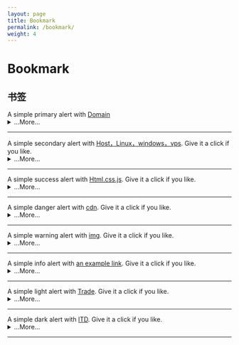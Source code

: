 ```yaml
---
layout: page
title: Bookmark
permalink: /bookmark/
weight: 4
---
```


# **Bookmark**
 <!-- alert警告框 -->
  <h2 id="list-group"> 书签</h2>
   <!-- Domain -->
<div class="alert alert-primary" role="alert">
  A simple primary alert with <a href="#" class="alert-link">Domain</a>
</div>
<details>
    <summary class="text-monospace">...More...</summary>
  <figure class="highlight">
<!-- alert警告框链接 -->
  <h2 id="list-group"> 警告框链接</h2>
<a class="btn btn-outline-primary" href="#" role="button">primary</a>
<a class="btn btn-outline-secondary" href="#" role="button">secondary</a>
<a class="btn btn-outline-success" href="#" role="button">success</a>
<a class="btn btn-outline-danger" href="#" role="button">danger</a>
<a class="btn btn-outline-warning" href="#" role="button">warning</a>
<a class="btn btn-outline-info" href="#" role="button">info</a>
<a class="btn btn-outline-light" href="#" role="button">light</a>
<a class="btn btn-outline-dark" href="#" role="button">dark</a>
  </figure>
</details>
<hr class="my-5">

<!-- Host，Linux，windows，vps -->
<div class="alert alert-secondary" role="alert">
  A simple secondary alert with <a href="#" class="alert-link">Host，Linux，windows，vps</a>. Give it a click if you like.
</div>
<details>
    <summary class="text-monospace">...More...</summary>
  <figure class="highlight">
 <div class="list-group my-3">
  <a class="list-group-item active disabled text-white">Host，Linux，windows，vps</a>
  <a class="list-group-item list-group-item-action" href="https://icp.me/docs">Headers</a>
  <a class="list-group-item list-group-item-action" href="#">Emphasis</a>
</div>
  </figure>
</details>
<hr class="my-5">
<!-- Html.css.js -->
<div class="alert alert-success" role="alert">
  A simple success alert with <a href="#" class="alert-link">Html.css.js</a>. Give it a click if you like.
</div>
<details>
    <summary class="text-monospace">...More...</summary>
  <figure class="highlight">
 <div class="container text-center">
  <div class="row row-cols-2 row-cols-lg-5 g-2 g-lg-3">
    <div class="col">
      <div class="p-3"><a href="https://www.google.com">I’m a link</a></div>
    </div>
    <div class="col">
      <div class="p-3"><a href="https://www.google.com">I’m a link</a></div>
    </div>
    <div class="col">
      <div class="p-3"><a href="https://www.google.com">I’m a link</a></div>
    </div>
  </div>
</div>
  </figure>
</details>
<hr class="my-5">
<!-- cdn -->
<div class="alert alert-danger" role="alert">
  A simple danger alert with <a href="#" class="alert-link">cdn</a>. Give it a click if you like.
</div>
<details>
    <summary class="text-monospace">...More...</summary>
  <figure class="highlight">
<ul class="list-group list-group-flush">
  <li class="list-group-item"><a href="https://www.google.com">I’m a link</a></li>
  <li class="list-group-item"><a href="https://www.google.com">I’m a link</a></li>
  <li class="list-group-item"><a href="https://www.google.com">I’m a link</a></li>
  <li class="list-group-item"><a href="https://www.google.com">I’m a link</a></li>
  <li class="list-group-item"><a href="https://www.google.com">I’m a link</a></li>
</ul>
  </figure>
</details>
<hr class="my-5">
<!-- img -->
<div class="alert alert-warning" role="alert">
  A simple warning alert with <a href="#" class="alert-link">img</a>. Give it a click if you like.
</div>
<details>
    <summary class="text-monospace">...More...</summary>
  <figure class="highlight">
<nav style="--bs-breadcrumb-divider: '';" aria-label="breadcrumb">
  <ol class="breadcrumb">
    <li class="breadcrumb-item"><a href="#">Home</a></li>
    <li class="breadcrumb-item active" aria-current="page">Library</li>
  </ol>
</nav>
  </figure>
</details>
<hr class="my-5">
<!-- Html.css.js -->
<div class="alert alert-info" role="alert">
  A simple info alert with <a href="#" class="alert-link">an example link</a>. Give it a click if you like.
</div>
<details>
    <summary class="text-monospace">...More...</summary>
  <figure class="highlight">
<div class="btn-group" role="group" aria-label="Basic outlined example">
  <button type="button" class="btn btn-outline-primary"><a href="https://www.google.com">I’m a link</a></button>
  <button type="button" class="btn btn-outline-primary"><a href="https://www.google.com">I’m a link</a></button>
  <button type="button" class="btn btn-outline-primary"><a href="https://www.google.com">I’m a link</a></button>
</div>
  </figure>
</details>
<hr class="my-5">

<!-- Trade -->
<div class="alert alert-dark" role="alert">
  A simple light alert with <a href="#" class="alert-link">Trade</a>. Give it a click if you like.
</div>
<details>
    <summary class="text-monospace">...More...</summary>
  <figure class="highlight">
   
<div class="btn-group">
  <a href="#" class="btn btn-primary active" aria-current="page">Active link</a>
  <a href="#" class="btn btn-primary">Active Active Link</a>
  <a href="#" class="btn btn-primary">Active Active Active Link</a>
</div>
  </figure>
</details>
<hr class="my-5">

<!-- lTD -->
<div class="alert alert-light" role="alert">
  A simple dark alert with <a href="#" class="alert-link">lTD</a>. Give it a click if you like.
</div>
<details>
    <summary class="text-monospace">...More...</summary>
  <figure class="highlight">

   <div class="list-group">
  <a href="#" class="list-group-item list-group-item-action">A simple default list group item</a>
  <a href="#" class="list-group-item list-group-item-action list-group-item-primary">A simple primary list group item</a>
  <a href="#" class="list-group-item list-group-item-action list-group-item-secondary">A simple secondary list group item</a>
  <a href="#" class="list-group-item list-group-item-action list-group-item-success">A simple success list group item</a>
  <a href="#" class="list-group-item list-group-item-action list-group-item-danger">A simple danger list group item</a>
  <a href="#" class="list-group-item list-group-item-action list-group-item-warning">A simple warning list group item</a>
  <a href="#" class="list-group-item list-group-item-action list-group-item-info">A simple info list group item</a>
  <a href="#" class="list-group-item list-group-item-action list-group-item-light">A simple light list group item</a>
  <a href="#" class="list-group-item list-group-item-action list-group-item-dark">A simple dark list group item</a>
      <!-- test -->
  <style type="text/css">
    #bookmark_part {text-align: center; max-width:600px; background-color: transparent; margin: 0 auto; padding: 0; border-radius: 0px;}
#box_container{text-align:left;margin:0 auto;font-size: 0;}.box {margin: 4px 9px 4px; width: 46px;border: 0; position:relative; display: inline-block;text-align: center;}
.box a {width: 100%;height: 100%;position: absolute;left: 0;top: 0;}
.overlay {position: absolute;left: 0;top: 0;border-radius: 23px;width:46px;height: 46px;}
.title {border-radius: 23px; color: #1e90ff; width:46px; line-height:46px; height: 46px; font-size: 15px;}
.url {margin:2px 0 0;width: 46px; height: 20px;line-height: 20px;white-space: normal;word-wrap: break-word;overflow: hidden;text-overflow: clip;-o-text-overflow: clip;ms-text-overflow: clip;color: #0000ff;font-size: 10px;} //链接文字颜色/*链接文字颜色*/
/*test*/
</style>
           <div id="bookmark_part">
        <div id="box_container">
<div class="box"><p class="title" aria-hidden="true"></p>
  <div class="overlay" style="background: url('https://jiam.ing/apple-touch-icon.png') no-repeat;background-size: cover;background-position:center center;"></div>
  <p class="url" aria-hidden="true">Hello World！</p><a href="https://huw.me" title="Hello World！"></a></div>

<div class="box"><p class="title" aria-hidden="true"></p>
  <div class="overlay" style="background: url('https://jiam.ing/apple-touch-icon.png') no-repeat;background-size: cover;background-position:center center;"></div>
  <p class="url" aria-hidden="true">Hello World！</p><a href="https://huw.me" title="Hello World！"></a></div>
<div class="box"><p class="title" aria-hidden="true"></p>
  <div class="overlay" style="background: url('https://jiam.ing/apple-touch-icon.png') no-repeat;background-size: cover;background-position:center center;"></div>
  <p class="url" aria-hidden="true">Hello World！</p><a href="https://huw.me" title="Hello World！"></a></div>

<div class="box"><p class="title" aria-hidden="true"></p>
  <div class="overlay" style="background: url('https://jiam.ing/apple-touch-icon.png') no-repeat;background-size: cover;background-position:center center;"></div>
  <p class="url" aria-hidden="true">Hello World！</p><a href="https://huw.me" title="Hello World！"></a></div>

<div class="box"><p class="title" aria-hidden="true"></p>
  <div class="overlay" style="background: url('https://jiam.ing/apple-touch-icon.png') no-repeat;background-size: cover;background-position:center center;"></div>
  <p class="url" aria-hidden="true">Hello World！</p><a href="https://huw.me" title="Hello World！"></a></div>

<div class="box"><p class="title" aria-hidden="true"></p>
  <div class="overlay" style="background: url('https://jiam.ing/apple-touch-icon.png') no-repeat;background-size: cover;background-position:center center;"></div>
  <p class="url" aria-hidden="true">Hello World！</p><a href="https://huw.me" title="Hello World！"></a></div>

<div class="box"><p class="title" aria-hidden="true"></p>
  <div class="overlay" style="background: url('https://jiam.ing/apple-touch-icon.png') no-repeat;background-size: cover;background-position:center center;"></div>
  <p class="url" aria-hidden="true">Hello World！</p><a href="https://huw.me" title="Hello World！"></a></div>

<div class="box"><p class="title" aria-hidden="true"></p>
  <div class="overlay" style="background: url('https://jiam.ing/apple-touch-icon.png') no-repeat;background-size: cover;background-position:center center;"></div>
  <p class="url" aria-hidden="true">Hello World！</p><a href="https://huw.me" title="Hello World！"></a></div>

<div class="box"><p class="title" aria-hidden="true"></p>
  <div class="overlay" style="background: url('https://jiam.ing/apple-touch-icon.png') no-repeat;background-size: cover;background-position:center center;"></div>
  <p class="url" aria-hidden="true">Hello World！</p><a href="https://huw.me" title="Hello World！"></a></div>

<div class="box"><p class="title" aria-hidden="true"></p>
  <div class="overlay" style="background: url('https://jiam.ing/apple-touch-icon.png') no-repeat;background-size: cover;background-position:center center;"></div>
  <p class="url" aria-hidden="true">Hello World！</p><a href="https://huw.me" title="Hello World！"></a></div>
<div class="box"><p class="title" aria-hidden="true"></p>
  <div class="overlay" style="background: url('https://jiam.ing/apple-touch-icon.png') no-repeat;background-size: cover;background-position:center center;"></div>
  <p class="url" aria-hidden="true">Hello World！</p><a href="https://huw.me" title="Hello World！"></a></div>

<div class="box"><p class="title" aria-hidden="true"></p>
  <div class="overlay" style="background: url('https://jiam.ing/apple-touch-icon.png') no-repeat;background-size: cover;background-position:center center;"></div>
  <p class="url" aria-hidden="true">Hello World！</p><a href="https://huw.me" title="Hello World！"></a></div>

<div class="box"><p class="title" aria-hidden="true"></p>
  <div class="overlay" style="background: url('https://jiam.ing/apple-touch-icon.png') no-repeat;background-size: cover;background-position:center center;"></div>
  <p class="url" aria-hidden="true">Hello World！</p><a href="https://huw.me" title="Hello World！"></a></div>

<div class="box"><p class="title" aria-hidden="true"></p>
  <div class="overlay" style="background: url('https://jiam.ing/apple-touch-icon.png') no-repeat;background-size: cover;background-position:center center;"></div>
  <p class="url" aria-hidden="true">Hello World！</p><a href="https://huw.me" title="Hello World！"></a></div>

<div class="box"><p class="title" aria-hidden="true"></p>
  <div class="overlay" style="background: url('https://jiam.ing/apple-touch-icon.png') no-repeat;background-size: cover;background-position:center center;"></div>
  <p class="url" aria-hidden="true">Hello World！</p><a href="https://huw.me" title="Hello World！"></a></div>

<div class="box"><p class="title" aria-hidden="true"></p>
  <div class="overlay" style="background: url('https://jiam.ing/apple-touch-icon.png') no-repeat;background-size: cover;background-position:center center;"></div>
  <p class="url" aria-hidden="true">Hello World！</p><a href="https://huw.me" title="Hello World！"></a></div>

<div class="box"><p class="title" aria-hidden="true" style="background:#9a5d86;"></p>
  <div class="overlay" style="background: url('https://qinghongjiao.com/apple-touch-icon.png') no-repeat;background-size: cover;background-position:center center;"></div>
  <p class="url" aria-hidden="true">567.World</p><a href="https://huw.me/" title="567.World"></a></div>

  <div class="box"><p class="title" aria-hidden="true" style="background:#9a5d86;"></p>
  <div class="overlay" style="background: url('https://huw.me/html/via/logo.png') no-repeat;background-size: cover;background-position:center center;"></div>
  <p class="url" aria-hidden="true">567.World</p><a href="https://huw.me" title="567.World"></a></div>

  <div class="box"><a href="https://zibaicai.com/pages/html/via/" title="十二祖巫_百度百科"></a><p class="title" style="background:#767ccf">十二</p><p class="url">十二祖巫_百度百科</p></div>
  <div class="box"><a href="https://zibaicai.com/pages/html/via/" title="紫白菜"></a><p class="title" style="background:#767ccf">紫</p><p class="url">紫白菜</p></div>
  <div class="box"><a href="https://zibaicai.com/pages/html/via/" title="痴人多梦"></a><p class="title" style="background:#73a171">痴</p><p class="url">痴人多梦</p></div>
  <div class="box"><a href="https://zibaicai.com/pages/html/via/" title="A.P～痴人多梦"></a><p class="title" style="background:#cdd68e">A</p><p class="url">A.P～痴人多梦</p></div>
  <div class="box"><a href="https://zibaicai.com/pages/html/via/" title="YAMT |"></a><p class="title" style="background:#87656f">Y</p><p class="url">YAMT | Yet Another Minimal Theme</p></div>

  <div class="box"><p class="title" aria-hidden="true"></p>
  <div class="overlay" style="background: url('https://huw.me/html/via/logo.png') no-repeat;background-size: cover;background-position:center center;"></div>
  <p class="url" aria-hidden="true">Hello World！</p><a href="https://huw.me" title="Hello World！"></a></div>

  <div class="box"><p class="title" aria-hidden="true" style="background:#8bd8c5;">Q</p>
  <div class="overlay" style="background: url('https://hello.ga/favicon.svg') no-repeat;background-size: cover;background-position:center center;"></div>
  <p class="url" aria-hidden="true">QingHongJiao - 青红椒</p><a href="https://qinghongjiao.com/apple-touch-icon.png" title="QingHongJiao - 青红椒"></a></div>

  <div class="box"><p class="title" aria-hidden="true" style="background:#ce9268;">算</p>
  <div class="overlay" style="background: url('https://suanm.ing/apple-touch-icon.png') no-repeat;background-size: cover;background-position:center center;"></div>
  <p class="url" aria-hidden="true">算命</p><a href="https://qinghongjiao.com/" title="算命"></a></div>

  <div class="box"><p class="title" aria-hidden="true" style="background:#a0a06f;">网</p>
  <div class="overlay" style="background: url('https://wangm.ing/apple-touch-icon.png') no-repeat;background-size: cover;background-position:center center;"></div>
  <p class="url" aria-hidden="true">网名 - 网名</p><a href="https://qinghongjiao.com" title="网名 - 网名"></a></div>

<div class="box"><p class="title" aria-hidden="true" style="background:#ce9268;"></p>
<div class="overlay" style="background: url('https://jiam.ing/apple-touch-icon.png') no-repeat;background-size: cover;background-position:center center;"></div>
<p class="url" aria-hidden="true">算命</p><a href="https://huw.me/" title="算命"></a></div>

  <div class="box"><p class="title" aria-hidden="true" style="background:#a0a06f;"></p>
  <div class="overlay" style="background: url('https://jiam.ing/apple-touch-icon.png') no-repeat;background-size: cover;background-position:center center;"></div>
  <p class="url" aria-hidden="true">贾明 - 网名</p><a href="https://huw.me/" title="假名 - 网名"></a></div>

          
 </div>
  </div>
    <!-- test -->

</div>

  </figure>
</details>
<hr class="my-5">
